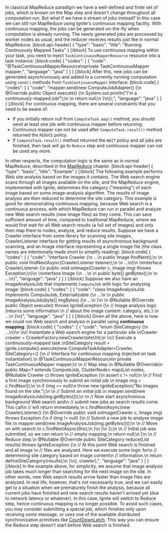 In classical MapReduce paradigm we have a well-defined and finite set of jobs, which is known on the Map step and doesn't change throughout all computation run. But what if we have a stream of jobs instead? In this case we can still run MapReduce using Ignite's continuous mapping facility. With continuous mapping, the jobs can be generated on-the-fly when computation is already running. The newly generated jobs are processed by worker nodes as usual, and the reducer receives results just like in normal MapReduce.
[block:api-header]
{
  "type": "basic",
  "title": "Running Continuously Mapped Tasks"
}
[/block]
To use continuous mapping within your task, you need to inject `TaskContinuousMapperResource` resource into a task instance:
[block:code]
{
  "codes": [
    {
      "code": "@TaskContinuousMapperResource\nprivate TaskContinuousMapper mapper;",
      "language": "java"
    }
  ]
}
[/block]
After this, new jobs can be generated asynchronously and added to a currently running computation using `send()` methods from `TaskContinuousMapper` interface:
[block:code]
{
  "codes": [
    {
      "code": "mapper.send(new ComputeJobAdapter() {\n    @Override public Object execute() {\n        System.out.println(\"I'm a continuously-mapped job!\");\n \n        return null;\n    }\n});",
      "language": "java"
    }
  ]
}
[/block]
For continuous mapping, there are several constraints that you need to be aware of:
  *  If you initially return null from `ComputeTask.map()` method, you should send at least one job with continuous mapper before returning.
  * Continuous mapper can not be used after `ComputeTask.result()` method returned the `REDUCE` policy.
  * If `ComputeTask.result()` method returned the `WAIT` policy and all jobs are finished, then task will go to `Reduce` step and continuous mapper can not be used any more.

In other respects, the computation logic is the same as in normal MapReduce, described in the [MapReduce](doc:map-reduce) chapter.
[block:api-header]
{
  "type": "basic",
  "title": "Example"
}
[/block]
The following example performs Web site analysis based on the images it contains. The Web search engine scans through all images available on the site, and the MapReduce engine, implemented with Ignite, determines the category ("meaning") of each image based on some image-analysis algorithm. The results of image analysis are then reduced to determine the site category. This example is good for demonstrating continuous mapping, because Web search is a continuous process, with which MapReduce can run in parallel and analyze new Web search results (new image files) as they come. This can save sufficient amount of time, compared to traditional MapReduce, where we would first wait for all Web search results (a full set of images) and only then map them to nodes, analyze, and reduce results.
Suppose we have a Crawler interface from some library for scanning site images, CrawlerListener interface for getting results of asynchronous background scanning, and an Image interface representing a single image file (the class names are intentionally made short to simplify reading):
[block:code]
{
  "codes": [
    {
      "code": "interface Crawler {\n    ...\n    public Image findNext();\n \n    public void findNextAsync(CrawlerListener listener);\n \n    ...\n}\n \ninterface CrawlerListener {\n    public void onImage(Crawler c, Image img) throws Exception;\n}\n \ninterface Image {\n    ...\n \n    public byte[] getBytes();\n \n    ...\n}",
      "language": "java"
    }
  ]
}
[/block]
Suppose we also have an ImageAnalysisJob that implements `ComputeJob` with logic for analyzing image:
[block:code]
{
  "codes": [
    {
      "code": "class ImageAnalysisJob implements ComputeJob, Externalizable {\n    ...\n \n    public ImageAnalysisJob(byte[] imgBytes) {\n        ...\n    }\n \n    @Nullable @Override public Object execute() throws IgniteException {\n        // Image analysis logic (returns some information \n        // about the image content: category, etc.).\n        ...\n    }\n}",
      "language": "java"
    }
  ]
}
[/block]
Given all the above, here is how we could run Web search and analysis in parallel using **continuous mapping**:
[block:code]
{
  "codes": [
    {
      "code": "enum SiteCategory {\n    ...\n}\n \n// Instantiate a Web search engine for a particular site.\nCrawler crawler = CrawlerFactory.newCrawler(siteUrl);\n \n// Execute a continuously-mapped task.\nSiteCategory result = ignite.compute().execute(new ComputeTaskAdapter<Crawler, SiteCategory>() {\n    // Interface for continuous mapping (injected on task instantiation).\n    @TaskContinuousMapperResource\n    private TaskContinuousMapper mapper;\n \n    // Map step.\n    @Nullable @Override\n    public Map<? extends ComputeJob, ClusterNode> map(List<ClusterNode> nodes, @Nullable Crawler c) throws IgniteException {\n        assert c != null;\n \n        // Find a first image synchronously to submit an initial job.\n        Image img = c.findNext();\n \n        if (img == null)\n            throw new IgniteException(\"No images found on the site.\");\n \n        // Submit an initial job.\n        mapper.send(new ImageAnalysisJob(img.getBytes()));\n \n        // Now start asynchronous background Web search and\n        // submit new jobs as search results come. This call\n        // will return immediately.\n        c.findNextAsync(new CrawlerListener() {\n            @Override public void onImage(Crawler c, Image img) throws Exception {\n                if (img != null) {\n                    // Submit a new job to analyse image file.\n                    mapper.send(new ImageAnalysisJob(img.getBytes()));\n \n                    // Move on with search.\n                    c.findNextAsync(this);\n                }\n            }\n        });\n \n        // Initial job was submitted, so we can return \n        // empty mapping.\n        return null;\n    }\n \n    // Reduce step.\n    @Nullable @Override public SiteCategory reduce(List<ComputeJobResult> results) throws IgniteException {\n        // At this point Web search is finished and all image \n        // files are analysed. Here we execute some logic for\n        // determining site category based on image content\n        // information.\n        return defineSiteCategory(results);\n    }\n}, crawler);",
      "language": "java"
    }
  ]
}
[/block]
In the example above, for simplicity, we assume that image analysis job takes much longer than searching for the next image on the site. In other words, new Web search results arrive faster than image files are analyzed. In real life, however, that's not necessarily true, and we can easily get to a situation when we prematurely finish the analysis, because all current jobs have finished and new search results haven't arrived yet (due to network latency or whatever). In this case, Ignite will switch to Reduce step, hence continuous mapping is no longer possible.
To avoid such cases, you may consider submitting a special job, which finishes only upon receiving some message, or uses one of the available distributed synchronization primitives like [CountDownLatch](doc:countdownlatch).  This way you can ensure the Reduce step doesn't start before Web search is finished.